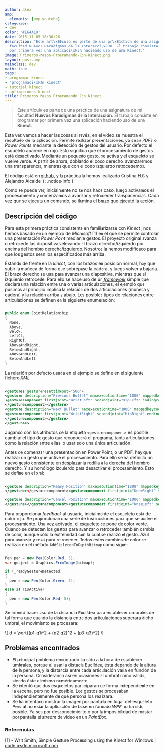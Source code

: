 ```yaml
---
author: alex
amp:
  elements: [amp-youtube]
categories:
- dev
color: '#E64A19'
date: 2015-11-05 18:30:26
description: "Este art\xEDculo es parte de una pr\xE1ctica de una asignatura de mi
  facultad Nuevos Paradigmas de la Interacci\xF3n. El trabajo consiste en programar
  por primera vez una aplicaci\xF3n haciendo uso de una Kinect."
image: Primeros-Pasos-Programando-Con-Kinect.png
layout: post.amp
mainclass: dev
math: true
tags:
- programar kinect
- "programaci\xF3n kinect"
- tutorial kinect
- aplicaciones kinect
title: Primeros Pasos Programando Con Kinect
---
```


<figure>
<amp-img on="tap:lightbox1" role="button" tabindex="0" layout="responsive" src="/img/Primeros-Pasos-Programando-Con-Kinect.png" title="{{ page.title }}" alt="{{ page.title }}" width="866px" height="163px" />
</figure>



>Este artículo es parte de una práctica de una asignatura de mi facultad __Nuevos Paradigmas de la Interacción__. El trabajo consiste en programar por primera vez una aplicación haciendo uso de una __Kinect__.

Esta vez vamos a hacer las cosas al revés, en el vídeo se muestra el resultado de la aplicación. Permite realizar presentaciones, ya sean _PDFs_ o _Power Points_ mediante la detección de gestos del usuario. Por defecto el esqueleto aparece en rojo. Esto significa que el procesamiento de gestos está desactivado. Mediante un pequeño gesto, se activa y el esqueleto se vuelve verde. A partir de ahora, doblando el codo derecho, avanzaremos una transparencia, mientras que con el codo izquierdo retrocedemos.

<amp-youtube
    data-videoid="Ws7lxY2jPUE"
    layout="responsive"
    width="480" height="270"></amp-youtube>

El código está en [github](https://github.com/algui91/grado_informatica_npi), y la práctica la hemos realizado Cristina H.G y Alejandro Alcalde.
{: .notice-info }

Como se puede ver, inicialmente no se nos hace caso, luego activamos el procesamiento y comenzamos a avanzar y retroceder transpacencias. Cada vez que se ejecuta un comando, se ilumina el brazo que ejecutó la acción.

## Descripción del código

Para esta primera práctica consistente en familiarizarse con _Kinect_ , nos hemos basado en un ejemplo de _Microsoft_ [1] en el que se permite controlar una presentación _Power Point_ mediante gestos. El proyecto original avanza o retrocede las diapositivas elevando el brazo derecho/izquierdo por encima del hombro derecho/izquierdo. Nosotros la hemos modificado para que los gestos sean los especificados más arriba.

Estando de frente en la _kinect_, con los brazos en posición normal, hay que subir la muñeca de forma que sobrepase la cadera, y luego volver a bajarla. El brazo derecho se usa para avanzar una diapositiva, mientras que el izquierdo retrocede. Para ello se hace uso de un _[framework](https://elbauldelprogramador.com/los-10-mejores-frameworks-gratis-de-aplicaciones-web/)_ simple que declara una relación entre una o varias articulaciones, el ejemplo que pusimos al principio implica la relación de dos articulaciones (muñeca y cadera) y la relación arriba y abajo. Los posibles tipos de relaciones entre articulaciones se definen en la siguiente enumeración:

```csharp

public enum JointRelationship
{
  None,
  Above,
  Below,
  LeftOf,
  RightOf,
  AboveAndRight,
  BelowAndRight,
  AboveAndLeft,
  BelowAndLeft
}

```

<!--more--><!--ad-->

La relación por defecto usada en el ejemplo se define en el siguiente fichero _XML_
```xml

<gestures gestureresettimeout="500">
<gesture description="Previous Bullet" maxexecutiontime="1000" mappedkeycode="PRIOR">
<gesturecomponent firstjoint="WristLeft" secondjoint="HipLeft" endingrelationship="BelowAndLeft" beginningrelationship="AboveAndLeft">
</gesturecomponent></gesture>
<gesture description="Next Bullet" maxexecutiontime="1000" mappedkeycode="NEXT">
<gesturecomponent firstjoint="WristRight" secondjoint="HipRight" endingrelationship="BelowAndRight" beginningrelationship="AboveAndRight">
</gesturecomponent></gesture>
</gestures>

```

Jugando con los atributos de la etiqueta `<gesturecomponent>` es posible cambiar el tipo de gesto que reconocerá el programa, tanto articulaciones como la relación entre ellas, o usar solo una única articulación.

Antes de comenzar una presentación en Power Point, o un PDF, hay que realizar un gesto que active el procesamiento. Para ello se ha definido un nuevo gesto consistente en desplazar la rodilla a la derecha del hombro derecho. Y su homólogo izquierdo para desactivar el procesamiento. Esto se define en el xml:

```xml

<gesture description="Ready Position" maxexecutiontime="1000" mappedkeycode="ACCEPT">
</gesture></gesturecomponent><gesturecomponent firstjoint="KneeRight" secondjoint="ShoulderRight" endingrelationship="LeftOf" beginningrelationship="RightOf">

<gesture description="Cancel Position" maxexecutiontime="1000" mappedkeycode="CANCEL">
</gesture></gesturecomponent><gesturecomponent firstjoint="KneeLeft" secondjoint="ShoulderLeft" endingrelationship="RightOf" beginningrelationship="LeftOf">


```

Para proporcionar _feedback_ al usuario, inicialmente el esqueleto está de color rojo. Se proporcionan una serie de instrucciones para que se active el procesamiento. Una vez activado, el esqueleto se pone de color verde. Cuando se detectan los gestos para avanzar o retroceder también cambia de color, aunque sólo la extremidad con la cual se realizó el gesto. Azul para avanzar y rosa para retroceder. Todos estos cambios de color se realizan en el método `AddSkeletonToDepthBitmap` como sigue:

```csharp

Pen pen = new Pen(Color.Red, 5);
var gobject = Graphics.FromImage(bitmap);

if (_readyGestureDetected)
{
  pen = new Pen(Color.Green, 3);
}
else if (isActive)
{
  pen = new Pen(Color.Red, 5);
}

```

Se intentó hacer uso de la distancia Euclídea para establecer umbrales de tal forma que cuando la distancia entre dos articulaciones superara dicho umbral, el movimiento se procesara:

\\[
  d = \sqrt{(p1-q1)^2 + (p2-q2)^2 + (p3-q3)^2}
\\]

## Problemas encontrados

* El principal problema encontrado ha sido a la hora de establecer umbrales, porque al usar la distacia Euclídea, ésta depende de la altura de la persona, y la distancia entre cada articulación varia en función de la persona. Considerando así en ocasiones el umbral como válido, siendo éste el mismo numéricamente.
* Se intentó que dos esqueletos participaran de forma independiente en la escena, pero no fue posible. Los gestos se procesaban independientemente de qué persona los realizara.
* Se ha intentado mostrar la imagen por pantalla en lugar del esqueleto. Pero al no estar la aplicación de base en formato _WPF_ no ha sido posible. Ya sea por desconocimiento o por la imposibilidad de mostar por pantalla el _stream_ de vídeo en un _PaintBox_.

### Referencias

[1] - Walt Smith, Simple Gesture Processing using the Kinect for Windows | [code.msdn.microsoft.com]( https://code.msdn.microsoft.com/Simple-Gesture-Processing-097c5527)
</gesturecomponent>
